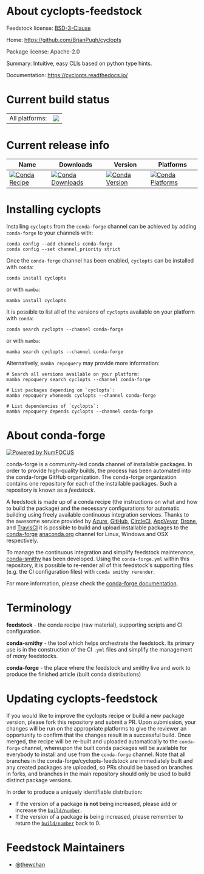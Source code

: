 About cyclopts-feedstock
========================

Feedstock license: [BSD-3-Clause](https://github.com/conda-forge/cyclopts-feedstock/blob/main/LICENSE.txt)

Home: https://github.com/BrianPugh/cyclopts

Package license: Apache-2.0

Summary: Intuitive, easy CLIs based on python type hints.

Documentation: https://cyclopts.readthedocs.io/

Current build status
====================


<table><tr><td>All platforms:</td>
    <td>
      <a href="https://dev.azure.com/conda-forge/feedstock-builds/_build/latest?definitionId=21077&branchName=main">
        <img src="https://dev.azure.com/conda-forge/feedstock-builds/_apis/build/status/cyclopts-feedstock?branchName=main">
      </a>
    </td>
  </tr>
</table>

Current release info
====================

| Name | Downloads | Version | Platforms |
| --- | --- | --- | --- |
| [![Conda Recipe](https://img.shields.io/badge/recipe-cyclopts-green.svg)](https://anaconda.org/conda-forge/cyclopts) | [![Conda Downloads](https://img.shields.io/conda/dn/conda-forge/cyclopts.svg)](https://anaconda.org/conda-forge/cyclopts) | [![Conda Version](https://img.shields.io/conda/vn/conda-forge/cyclopts.svg)](https://anaconda.org/conda-forge/cyclopts) | [![Conda Platforms](https://img.shields.io/conda/pn/conda-forge/cyclopts.svg)](https://anaconda.org/conda-forge/cyclopts) |

Installing cyclopts
===================

Installing `cyclopts` from the `conda-forge` channel can be achieved by adding `conda-forge` to your channels with:

```
conda config --add channels conda-forge
conda config --set channel_priority strict
```

Once the `conda-forge` channel has been enabled, `cyclopts` can be installed with `conda`:

```
conda install cyclopts
```

or with `mamba`:

```
mamba install cyclopts
```

It is possible to list all of the versions of `cyclopts` available on your platform with `conda`:

```
conda search cyclopts --channel conda-forge
```

or with `mamba`:

```
mamba search cyclopts --channel conda-forge
```

Alternatively, `mamba repoquery` may provide more information:

```
# Search all versions available on your platform:
mamba repoquery search cyclopts --channel conda-forge

# List packages depending on `cyclopts`:
mamba repoquery whoneeds cyclopts --channel conda-forge

# List dependencies of `cyclopts`:
mamba repoquery depends cyclopts --channel conda-forge
```


About conda-forge
=================

[![Powered by
NumFOCUS](https://img.shields.io/badge/powered%20by-NumFOCUS-orange.svg?style=flat&colorA=E1523D&colorB=007D8A)](https://numfocus.org)

conda-forge is a community-led conda channel of installable packages.
In order to provide high-quality builds, the process has been automated into the
conda-forge GitHub organization. The conda-forge organization contains one repository
for each of the installable packages. Such a repository is known as a *feedstock*.

A feedstock is made up of a conda recipe (the instructions on what and how to build
the package) and the necessary configurations for automatic building using freely
available continuous integration services. Thanks to the awesome service provided by
[Azure](https://azure.microsoft.com/en-us/services/devops/), [GitHub](https://github.com/),
[CircleCI](https://circleci.com/), [AppVeyor](https://www.appveyor.com/),
[Drone](https://cloud.drone.io/welcome), and [TravisCI](https://travis-ci.com/)
it is possible to build and upload installable packages to the
[conda-forge](https://anaconda.org/conda-forge) [anaconda.org](https://anaconda.org/)
channel for Linux, Windows and OSX respectively.

To manage the continuous integration and simplify feedstock maintenance,
[conda-smithy](https://github.com/conda-forge/conda-smithy) has been developed.
Using the ``conda-forge.yml`` within this repository, it is possible to re-render all of
this feedstock's supporting files (e.g. the CI configuration files) with ``conda smithy rerender``.

For more information, please check the [conda-forge documentation](https://conda-forge.org/docs/).

Terminology
===========

**feedstock** - the conda recipe (raw material), supporting scripts and CI configuration.

**conda-smithy** - the tool which helps orchestrate the feedstock.
                   Its primary use is in the construction of the CI ``.yml`` files
                   and simplify the management of *many* feedstocks.

**conda-forge** - the place where the feedstock and smithy live and work to
                  produce the finished article (built conda distributions)


Updating cyclopts-feedstock
===========================

If you would like to improve the cyclopts recipe or build a new
package version, please fork this repository and submit a PR. Upon submission,
your changes will be run on the appropriate platforms to give the reviewer an
opportunity to confirm that the changes result in a successful build. Once
merged, the recipe will be re-built and uploaded automatically to the
`conda-forge` channel, whereupon the built conda packages will be available for
everybody to install and use from the `conda-forge` channel.
Note that all branches in the conda-forge/cyclopts-feedstock are
immediately built and any created packages are uploaded, so PRs should be based
on branches in forks, and branches in the main repository should only be used to
build distinct package versions.

In order to produce a uniquely identifiable distribution:
 * If the version of a package **is not** being increased, please add or increase
   the [``build/number``](https://docs.conda.io/projects/conda-build/en/latest/resources/define-metadata.html#build-number-and-string).
 * If the version of a package **is** being increased, please remember to return
   the [``build/number``](https://docs.conda.io/projects/conda-build/en/latest/resources/define-metadata.html#build-number-and-string)
   back to 0.

Feedstock Maintainers
=====================

* [@thewchan](https://github.com/thewchan/)

